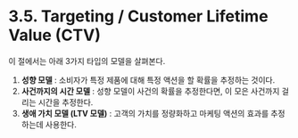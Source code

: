 # 3.5. Targeting / Customer Lifetime Value \(CTV\)

이 절에서는 아래 3가지 타입의 모델을 살펴본다. 

1. **성향 모델** : 소비자가 특정 제품에 대해 특정 액션을 할 확률을 추정하는 것이다.
2. **사건까지의 시간 모델** : 성향 모델이 사건의 확률을 추정한다면, 이 모은 사건까지 걸리는 시간을 추정한다.
3. **생애 가치 모델 \(LTV 모델\)** : 고객의 가치를 정량화하고 마케팅 액션의 효과를 추정하는데 사용한다.





 



